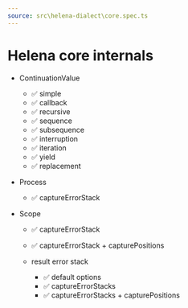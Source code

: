 ```yaml
---
source: src\helena-dialect\core.spec.ts
---
```

# Helena core internals


- ContinuationValue

  - ✅ simple
  - ✅ callback
  - ✅ recursive
  - ✅ sequence
  - ✅ subsequence
  - ✅ interruption
  - ✅ iteration
  - ✅ yield
  - ✅ replacement

- Process

  - ✅ captureErrorStack

- Scope

  - ✅ captureErrorStack
  - ✅ captureErrorStack + capturePositions

  - result error stack

    - ✅ default options
    - ✅ captureErrorStacks
    - ✅ captureErrorStacks + capturePositions

